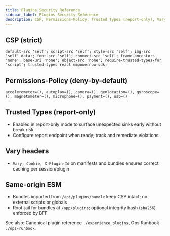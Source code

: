 ```yaml
---
title: Plugins Security Reference
sidebar_label: Plugins Security Reference
description: CSP, Permissions-Policy, Trusted Types (report-only), Vary headers, and same-origin ESM model for Experience plugins.
---
```


## CSP (strict)

`default-src 'self'; script-src 'self'; style-src 'self'; img-src 'self' data:; font-src 'self'; connect-src 'self'; frame-ancestors 'none'; base-uri 'none'; object-src 'none'; require-trusted-types-for 'script'; trusted-types react empowernow-sdk;`

## Permissions-Policy (deny-by-default)

`accelerometer=(), autoplay=(), camera=(), geolocation=(), gyroscope=(), magnetometer=(), microphone=(), payment=(), usb=()`

## Trusted Types (report-only)

- Enabled in report-only mode to surface unexpected sinks early without break risk
- Configure report endpoint when ready; track and remediate violations

## Vary headers

- `Vary: Cookie, X-Plugin-Id` on manifests and bundles ensures correct caching per session/plugin

## Same-origin ESM

- Bundles imported from `/api/plugins/bundle` keep CSP intact; no external scripts or globals
- Root-jail for bundles at `/app/plugins`; optional integrity hash (`sha256`) enforced by BFF

See also: Canonical plugin reference `./experience_plugins`, Ops Runbook `./ops-runbook`.

